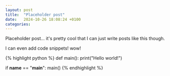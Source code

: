 ```yaml
---
layout: post
title:  "Placeholder post"
date:   2024-10-26 18:08:24 +0100
categories:
---
```

Placeholder post... it's pretty cool that I can just write posts like this though.

I can even add code snippets! wow!

{% highlight python %}
def main():
    print("Hello world!")

if __name__ == "__main__":
    main()
{% endhighlight %}

